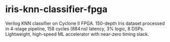# iris-knn-classifier-fpga
Verilog KNN classifier on Cyclone II FPGA. 150-depth Iris dataset processed in 4-stage pipeline, 158 cycles (884 ns) latency, 3% logic, 8 DSPs. Lightweight, high-speed ML accelerator with near-zero timing slack.
